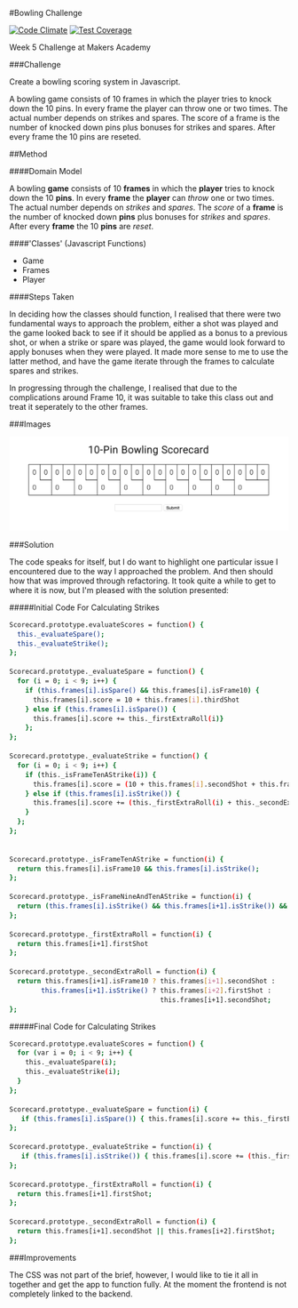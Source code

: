 #Bowling Challenge

[![Code Climate](https://codeclimate.com/github/nickbdyer/bowling-scorecard/badges/gpa.svg)](https://codeclimate.com/github/nickbdyer/bowling-scorecard) [![Test Coverage](https://codeclimate.com/github/nickbdyer/bowling-scorecard/badges/coverage.svg)](https://codeclimate.com/github/nickbdyer/bowling-scorecard)

Week 5 Challenge at Makers Academy

###Challenge

Create a bowling scoring system in Javascript.

A bowling game consists of 10 frames in which the player tries to knock down the 10 pins. In every frame the player can throw one or two times. The actual number depends on strikes and spares. The score of a frame is the number of knocked down pins plus bonuses for strikes and spares. After every frame the 10 pins are reseted.


##Method


####Domain Model

A bowling **game** consists of 10 **frames** in which the **player** tries to knock down the 10 **pins**. In every **frame** the **player** can *throw* one or two times. The actual number depends on *strikes* and *spares*. The *score* of a **frame** is the number of knocked down **pins** plus bonuses for *strikes* and *spares*. After every **frame** the 10 **pins** are *reset*.

####'Classes' (Javascript Functions)

- Game
- Frames
- Player

####Steps Taken

In deciding how the classes should function, I realised that there were two
fundamental ways to approach the problem, either a shot was played and the game
looked back to see if it should be applied as a bonus to a previous shot, or
when a strike or spare was played, the game would look forward to apply bonuses
when they were played. It made more sense to me to use the latter method, and
have the game iterate through the frames to calculate spares and strikes.

In progressing through the challenge, I realised that due to the complications
around Frame 10, it was suitable to take this class out and treat it seperately
to the other frames. 

###Images

![alt text](images/bowling.png
"Bowling")

###Solution

The code speaks for itself, but I do want to highlight one particular issue
I encountered due to the way I approached the problem. And then should how that
was improved through refactoring. It took quite a while to get to where it is
now, but I'm pleased with the solution presented:

#####Initial Code For Calculating Strikes

```sh
Scorecard.prototype.evaluateScores = function() {
  this._evaluateSpare();
  this._evaluateStrike();
};

Scorecard.prototype._evaluateSpare = function() {
  for (i = 0; i < 9; i++) { 
    if (this.frames[i].isSpare() && this.frames[i].isFrame10) {
      this.frames[i].score = 10 + this.frames[i].thirdShot 
    } else if (this.frames[i].isSpare()) {
      this.frames[i].score += this._firstExtraRoll(i)} 
    };
};

Scorecard.prototype._evaluateStrike = function() {
  for (i = 0; i < 9; i++) { 
    if (this._isFrameTenAStrike(i)) {
      this.frames[i].score = (10 + this.frames[i].secondShot + this.frames[i].thirdShot)
    } else if (this.frames[i].isStrike()) {
      this.frames[i].score += (this._firstExtraRoll(i) + this._secondExtraRoll(i)) 
    }
  };
};


Scorecard.prototype._isFrameTenAStrike = function(i) {
  return this.frames[i].isFrame10 && this.frames[i].isStrike();
};

Scorecard.prototype._isFrameNineAndTenAStrike = function(i) {
  return (this.frames[i].isStrike() && this.frames[i+1].isStrike()) && this.frames[i+1].isFrame10;
};

Scorecard.prototype._firstExtraRoll = function(i) {
  return this.frames[i+1].firstShot
};

Scorecard.prototype._secondExtraRoll = function(i) {
  return this.frames[i+1].isFrame10 ? this.frames[i+1].secondShot : 
        this.frames[i+1].isStrike() ? this.frames[i+2].firstShot : 
                                      this.frames[i+1].secondShot;
};

```

#####Final Code for Calculating Strikes

```sh
Scorecard.prototype.evaluateScores = function() {
  for (var i = 0; i < 9; i++) { 
    this._evaluateSpare(i);
    this._evaluateStrike(i);  
  }
};

Scorecard.prototype._evaluateSpare = function(i) {
   if (this.frames[i].isSpare()) { this.frames[i].score += this._firstExtraRoll(i); }
};

Scorecard.prototype._evaluateStrike = function(i) {
   if (this.frames[i].isStrike()) { this.frames[i].score += (this._firstExtraRoll(i) + this._secondExtraRoll(i)); }
};

Scorecard.prototype._firstExtraRoll = function(i) {
  return this.frames[i+1].firstShot;
};

Scorecard.prototype._secondExtraRoll = function(i) {
  return this.frames[i+1].secondShot || this.frames[i+2].firstShot;
};
```

###Improvements

The CSS was not part of the brief, however, I would like to tie it all in
together and get the app to function fully. At the moment the frontend is not
completely linked to the backend. 
